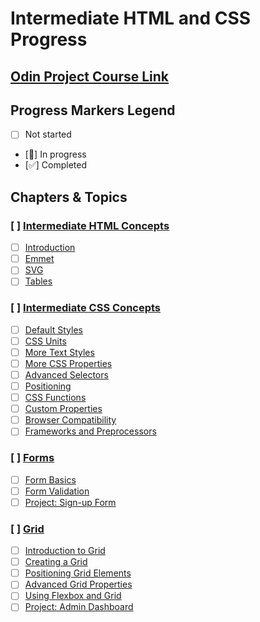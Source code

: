 # Intermediate HTML and CSS Progress

## [Odin Project Course Link](https://www.theodinproject.com/paths/full-stack-javascript/courses/intermediate-html-and-css)

## Progress Markers Legend
- [ ] Not started
- [🔄] In progress
- [✅] Completed

## Chapters & Topics

### [ ] [Intermediate HTML Concepts](https://www.theodinproject.com/paths/full-stack-javascript/courses/intermediate-html-and-css#intermediate-html-concepts)
- [ ] [Introduction](https://www.theodinproject.com/lessons/node-path-intermediate-html-and-css-introduction)
- [ ] [Emmet](https://www.theodinproject.com/lessons/node-path-intermediate-html-and-css-emmet)
- [ ] [SVG](https://www.theodinproject.com/lessons/node-path-intermediate-html-and-css-svg)
- [ ] [Tables](https://www.theodinproject.com/lessons/node-path-intermediate-html-and-css-tables)

### [ ] [Intermediate CSS Concepts](https://www.theodinproject.com/paths/full-stack-javascript/courses/intermediate-html-and-css#intermediate-css-concepts)
- [ ] [Default Styles](https://www.theodinproject.com/lessons/node-path-intermediate-html-and-css-default-styles)
- [ ] [CSS Units](https://www.theodinproject.com/lessons/node-path-intermediate-html-and-css-css-units)
- [ ] [More Text Styles](https://www.theodinproject.com/lessons/node-path-intermediate-html-and-css-more-text-styles)
- [ ] [More CSS Properties](https://www.theodinproject.com/lessons/node-path-intermediate-html-and-css-more-css-properties)
- [ ] [Advanced Selectors](https://www.theodinproject.com/lessons/node-path-intermediate-html-and-css-advanced-selectors)
- [ ] [Positioning](https://www.theodinproject.com/lessons/node-path-intermediate-html-and-css-positioning)
- [ ] [CSS Functions](https://www.theodinproject.com/lessons/node-path-intermediate-html-and-css-css-functions)
- [ ] [Custom Properties](https://www.theodinproject.com/lessons/node-path-intermediate-html-and-css-custom-properties)
- [ ] [Browser Compatibility](https://www.theodinproject.com/lessons/node-path-intermediate-html-and-css-browser-compatibility)
- [ ] [Frameworks and Preprocessors](https://www.theodinproject.com/lessons/node-path-intermediate-html-and-css-frameworks-and-preprocessors)

### [ ] [Forms](https://www.theodinproject.com/paths/full-stack-javascript/courses/intermediate-html-and-css#forms)
- [ ] [Form Basics](https://www.theodinproject.com/lessons/node-path-intermediate-html-and-css-form-basics)
- [ ] [Form Validation](https://www.theodinproject.com/lessons/node-path-intermediate-html-and-css-form-validation)
- [ ] [Project: Sign-up Form](https://www.theodinproject.com/lessons/node-path-intermediate-html-and-css-sign-up-form)

### [ ] [Grid](https://www.theodinproject.com/paths/full-stack-javascript/courses/intermediate-html-and-css#grid)
- [ ] [Introduction to Grid](https://www.theodinproject.com/lessons/node-path-intermediate-html-and-css-introduction-to-grid)
- [ ] [Creating a Grid](https://www.theodinproject.com/lessons/node-path-intermediate-html-and-css-creating-a-grid)
- [ ] [Positioning Grid Elements](https://www.theodinproject.com/lessons/node-path-intermediate-html-and-css-positioning-grid-elements)
- [ ] [Advanced Grid Properties](https://www.theodinproject.com/lessons/node-path-intermediate-html-and-css-advanced-grid-properties)
- [ ] [Using Flexbox and Grid](https://www.theodinproject.com/lessons/node-path-intermediate-html-and-css-using-flexbox-and-grid)
- [ ] [Project: Admin Dashboard](https://www.theodinproject.com/lessons/node-path-intermediate-html-and-css-admin-dashboard)
